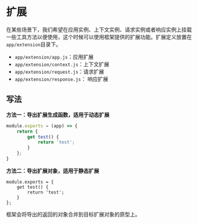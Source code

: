 # 扩展

在某些场景下，我们希望在应用实例、上下文实例、请求实例或者响应实例上挂载一些工具方法以便使用，这个时候可以使用框架提供的扩展功能。扩展定义放置在`app/extension`目录下。
 - `app/extension/app.js`：应用扩展
 - `app/extension/context.js`：上下文扩展
 - `app/extension/request.js`：请求扩展
 - `app/extension/response.js`： 响应扩展

## 写法
**方法一：导出扩展生成函数，适用于动态扩展**
```javascript
module.exports = (app) => {
    return {
        get test() {
            return 'test';
        }
    };
}
```

**方法二：导出扩展对象，适用于静态扩展**
```
module.exports = {
	get test() {
	    return 'test';
    }
};
```
框架会将导出的返回的对象合并到目标扩展对象的原型上。

## 